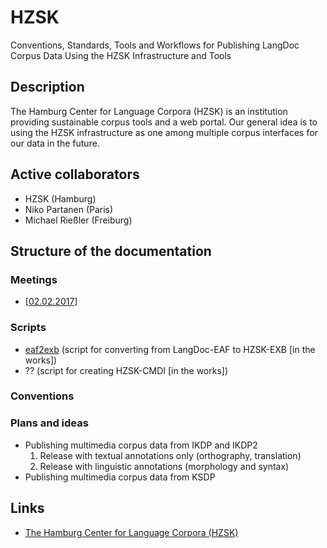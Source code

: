 # HZSK
Conventions, Standards, Tools and Workflows for Publishing LangDoc Corpus Data Using the HZSK Infrastructure and Tools

## Description
The Hamburg Center for Language Corpora (HZSK) is an institution providing sustainable corpus tools and a web portal. Our general idea is to using the HZSK infrastructure as one among multiple corpus interfaces for our data in the future. 

## Active collaborators
* HZSK (Hamburg)
* Niko Partanen (Paris)
* Michael Rießler (Freiburg)

## Structure of the documentation

### Meetings
* [[02.02.2017](Meeting170202.md)]

### Scripts
* [eaf2exb](eaf2exb.md) (script for converting from LangDoc-EAF to HZSK-EXB [in the works])
* ?? (script for creating HZSK-CMDI [in the works])

### Conventions

### Plans and ideas
* Publishing multimedia corpus data from IKDP and IKDP2
  1. Release with textual annotations only (orthography, translation)
  2. Release with linguistic annotations (morphology and syntax)
* Publishing multimedia corpus data from KSDP
  
## Links
* [The Hamburg Center for Language Corpora (HZSK)](https://corpora.uni-hamburg.de/hzsk/en/)
